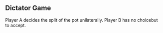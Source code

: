 ## Dictator Game

Player A decides the split of the pot unilaterally. Player B has no choicebut to accept.
